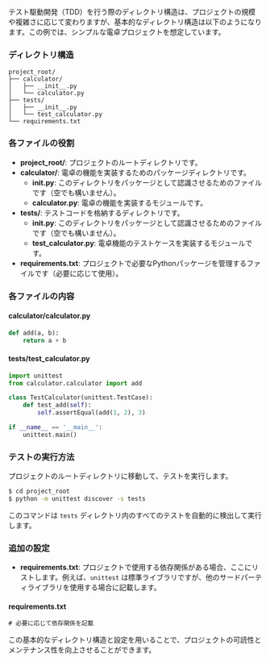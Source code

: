 テスト駆動開発（TDD）を行う際のディレクトリ構造は、プロジェクトの規模や複雑さに応じて変わりますが、基本的なディレクトリ構造は以下のようになります。この例では、シンプルな電卓プロジェクトを想定しています。

### ディレクトリ構造

```
project_root/
├── calculator/
│   ├── __init__.py
│   └── calculator.py
├── tests/
│   ├── __init__.py
│   └── test_calculator.py
└── requirements.txt
```

### 各ファイルの役割

- **project_root/**: プロジェクトのルートディレクトリです。
- **calculator/**: 電卓の機能を実装するためのパッケージディレクトリです。
  - **__init__.py**: このディレクトリをパッケージとして認識させるためのファイルです（空でも構いません）。
  - **calculator.py**: 電卓の機能を実装するモジュールです。
- **tests/**: テストコードを格納するディレクトリです。
  - **__init__.py**: このディレクトリをパッケージとして認識させるためのファイルです（空でも構いません）。
  - **test_calculator.py**: 電卓機能のテストケースを実装するモジュールです。
- **requirements.txt**: プロジェクトで必要なPythonパッケージを管理するファイルです（必要に応じて使用）。

### 各ファイルの内容

#### calculator/calculator.py

```python
def add(a, b):
    return a + b
```

#### tests/test_calculator.py

```python
import unittest
from calculator.calculator import add

class TestCalculator(unittest.TestCase):
    def test_add(self):
        self.assertEqual(add(1, 2), 3)

if __name__ == '__main__':
    unittest.main()
```

### テストの実行方法

プロジェクトのルートディレクトリに移動して、テストを実行します。

```bash
$ cd project_root
$ python -m unittest discover -s tests
```

このコマンドは `tests` ディレクトリ内のすべてのテストを自動的に検出して実行します。

### 追加の設定

- **requirements.txt**: プロジェクトで使用する依存関係がある場合、ここにリストします。例えば、`unittest` は標準ライブラリですが、他のサードパーティライブラリを使用する場合に記載します。

#### requirements.txt

```txt
# 必要に応じて依存関係を記載
```

この基本的なディレクトリ構造と設定を用いることで、プロジェクトの可読性とメンテナンス性を向上させることができます。